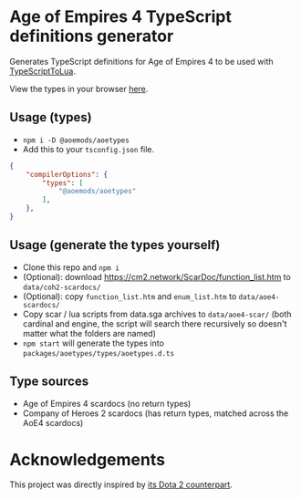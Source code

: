 # Age of Empires 4 TypeScript definitions generator
Generates TypeScript definitions for Age of Empires 4 to be used with [TypeScriptToLua](https://github.com/TypeScriptToLua/TypeScriptToLua).

View the types in your browser [here](https://aoemods.github.io/aoetypes-docs).

## Usage (types)
- `npm i -D @aoemods/aoetypes`
- Add this to your `tsconfig.json` file.
```json
{
    "compilerOptions": {
        "types": [
            "@aoemods/aoetypes"
        ],
    },
}
```

## Usage (generate the types yourself)
- Clone this repo and `npm i`
- (Optional): download https://cm2.network/ScarDoc/function_list.htm to `data/coh2-scardocs/`
- (Optional): copy `function_list.htm` and `enum_list.htm` to `data/aoe4-scardocs/`
- Copy scar / lua scripts from data.sga archives to `data/aoe4-scar/` (both cardinal and engine, the script will search there recursively so doesn't matter what the folders are named)
- `npm start` will generate the types into `packages/aoetypes/types/aoetypes.d.ts`

## Type sources
- Age of Empires 4 scardocs (no return types)
- Company of Heroes 2 scardocs (has return types, matched across the AoE4 scardocs)

# Acknowledgements
This project was directly inspired by [its Dota 2 counterpart](https://github.com/ModDota/TypeScriptDeclarations).